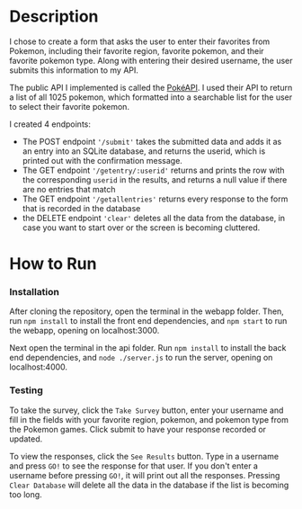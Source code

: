 # Description
I chose to create a form that asks the user to enter their favorites from Pokemon, including their favorite region, favorite pokemon, and their favorite pokemon type. Along with entering their desired username, the user submits this information to my API.

The public API I implemented is called the [PokéAPI](https://pokeapi.co/). I used their API to return a list of all 1025 pokemon, which formatted into a searchable list for the user to select their favorite pokemon.

I created 4 endpoints:
- The POST endpoint `'/submit'` takes the submitted data and adds it as an entry into an SQLite database, and returns the userid, which is printed out with the confirmation message.
- The GET endpoint `'/getentry/:userid'` returns and prints the row with the corresponding `userid` in the results, and returns a null value if there are no entries that match
- The GET endpoint `'/getallentries'` returns every response to the form that is recorded in the database
- the DELETE endpoint `'clear'` deletes all the data from the database, in case you want to start over or the screen is becoming cluttered.

# How to Run
### Installation
After cloning the repository, open the terminal in the webapp folder. Then, run `npm install` to install the front end dependencies, and `npm start` to run the webapp, opening on localhost:3000.

Next open the terminal in the api folder. Run `npm install` to install the back end dependencies, and `node ./server.js` to run the server, opening on localhost:4000.

### Testing
To take the survey, click the `Take Survey` button, enter your username and fill in the fields with your favorite region, pokemon, and pokemon type from the Pokemon games. Click submit to have your response recorded or updated.

To view the responses, click the `See Results` button. Type in a username and press `GO!` to see the response for that user. If you don't enter a username before pressing `GO!`, it will print out all the responses. Pressing `Clear Database` will delete all the data in the database if the list is becoming too long.